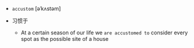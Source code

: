 - `accustom`  [əˈkʌstəm]

- 习惯于
  - At a certain season of our life we `are accustomed to` consider every spot as the possible site of a house
